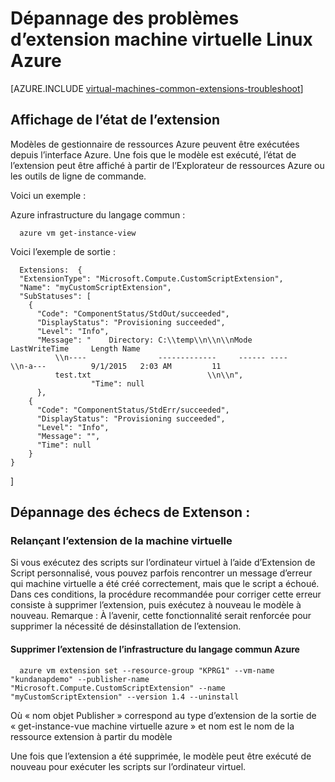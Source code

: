 <properties
   pageTitle="Dépannage des problèmes d’extension Linux VM | Microsoft Azure"
   description="En savoir plus sur la résolution des échecs d’extension machine virtuelle Linux Azure"
   services="virtual-machines-linux"
   documentationCenter=""
   authors="kundanap"
   manager="timlt"
   editor=""
   tags="top-support-issue,azure-resource-manager"/>

<tags
   ms.service="virtual-machines-linux"
   ms.devlang="na"
   ms.topic="support-article"
   ms.tgt_pltfrm="vm-linux"
   ms.workload="infrastructure-services"
   ms.date="03/29/2016"
   ms.author="kundanap"/>

# <a name="troubleshooting-azure-linux-vm-extension-failures"></a>Dépannage des problèmes d’extension machine virtuelle Linux Azure

[AZURE.INCLUDE [virtual-machines-common-extensions-troubleshoot](../../includes/virtual-machines-common-extensions-troubleshoot.md)]

## <a name="viewing-extension-status"></a>Affichage de l’état de l’extension
Modèles de gestionnaire de ressources Azure peuvent être exécutées depuis l’interface Azure. Une fois que le modèle est exécuté, l’état de l’extension peut être affiché à partir de l’Explorateur de ressources Azure ou les outils de ligne de commande.

Voici un exemple :

Azure infrastructure du langage commun :

      azure vm get-instance-view


Voici l’exemple de sortie :

      Extensions:  {
      "ExtensionType": "Microsoft.Compute.CustomScriptExtension",
      "Name": "myCustomScriptExtension",
      "SubStatuses": [
        {
          "Code": "ComponentStatus/StdOut/succeeded",
          "DisplayStatus": "Provisioning succeeded",
          "Level": "Info",
          "Message": "    Directory: C:\\temp\\n\\n\\nMode                LastWriteTime     Length Name
              \\n----                -------------     ------ ----                              \\n-a---          9/1/2015   2:03 AM         11
              test.txt                          \\n\\n",
                      "Time": null
          },
        {
          "Code": "ComponentStatus/StdErr/succeeded",
          "DisplayStatus": "Provisioning succeeded",
          "Level": "Info",
          "Message": "",
          "Time": null
        }
    }
  ]

## <a name="troubleshooting-extenson-failures"></a>Dépannage des échecs de Extenson :

### <a name="re-running-the-extension-on-the-vm"></a>Relançant l’extension de la machine virtuelle

Si vous exécutez des scripts sur l’ordinateur virtuel à l’aide d’Extension de Script personnalisé, vous pouvez parfois rencontrer un message d’erreur qui machine virtuelle a été créé correctement, mais que le script a échoué. Dans ces conditions, la procédure recommandée pour corriger cette erreur consiste à supprimer l’extension, puis exécutez à nouveau le modèle à nouveau.
Remarque : À l’avenir, cette fonctionnalité serait renforcée pour supprimer la nécessité de désinstallation de l’extension.

#### <a name="remove-the-extension-from-azure-cli"></a>Supprimer l’extension de l’infrastructure du langage commun Azure

      azure vm extension set --resource-group "KPRG1" --vm-name "kundanapdemo" --publisher-name "Microsoft.Compute.CustomScriptExtension" --name "myCustomScriptExtension" --version 1.4 --uninstall

Où « nom objet Publisher » correspond au type d’extension de la sortie de « get-instance-vue machine virtuelle azure » et nom est le nom de la ressource extension à partir du modèle

Une fois que l’extension a été supprimée, le modèle peut être exécuté de nouveau pour exécuter les scripts sur l’ordinateur virtuel.
